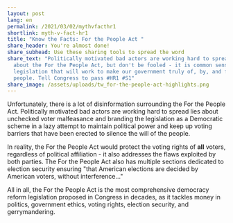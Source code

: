 ```yaml
---
layout: post
lang: en
permalink: /2021/03/02/mythvfacthr1
shortlink: myth-v-fact-hr1
title: "Know the Facts: For the People Act "
share_header: You're almost done!
share_subhead: Use these sharing tools to spread the word
share_text: "Politically motivated bad actors are working hard to spread lies
  about the For the People Act, but don't be fooled - it is common sense
  legislation that will work to make our government truly of, by, and for the
  people. Tell Congress to pass #HR1 #S1"
share_image: /assets/uploads/tw_for-the-people-act-highlights.png
---
```

Unfortunately, there is a lot of disinformation surrounding the For the People Act. Politically motivated bad actors are working hard to spread lies about unchecked voter malfeasance and branding the legislation as a Democratic scheme in a lazy attempt to maintain political power and keep up voting barriers that have been erected to silence the will of the people. 

In reality, the For the People Act would protect the voting rights of **all** voters, regardless of political affiliation - it also addresses the flaws exploited by both parties. The For the People Act also has multiple sections dedicated to election security ensuring "that American elections are decided by American voters, without interference..." 

All in all, the For the People Act is the most comprehensive democracy reform legislation proposed in Congress in decades, as it tackles money in politics, government ethics, voting rights, election security, and gerrymandering.